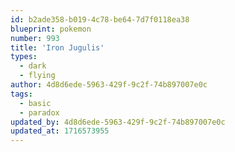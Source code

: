 ```yaml
---
id: b2ade358-b019-4c78-be64-7d7f0118ea38
blueprint: pokemon
number: 993
title: 'Iron Jugulis'
types:
  - dark
  - flying
author: 4d8d6ede-5963-429f-9c2f-74b897007e0c
tags:
  - basic
  - paradox
updated_by: 4d8d6ede-5963-429f-9c2f-74b897007e0c
updated_at: 1716573955
---
```

